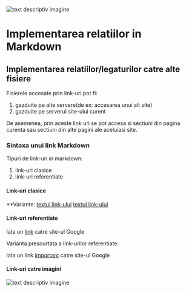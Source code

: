 ![text descriptiv imagine](https://metricop.com/cdn/shop/articles/trimble-total-station.jpg?v=1677673954&width=1100)
# Implementarea relatiilor in Markdown
 
## Implementarea relatiilor/legaturilor catre alte fisiere

Fisierele accesate prin link-uri pot fi:
1. gazduite pe alte servere(de ex: accesarea unui alt site)
2. gazduite pe serverul site-ului curent

De asemenea, prin aceste link uri se pot accesa si sectiuni din pagina curenta sau sectiuni din alte pagini ale aceluiasi site.

### Sintaxa unui link Markdown

Tipuri de link-uri in markdown:
1. link-uri clasice
2. link-uri referentiate

#### Link-uri clasice

**Variante:
[textul link-ului](https://google.com/)
[textul link-ului](https://google.com/ "accesare site google")

#### Link-uri referentiate

Iata un [link][link1] catre site-ul Google

[link1]: https://google.com/

Varianta prescurtata a link-urilor referentiate:

Iata un link [important] catre site-ul Google

[important]: https://google.com/

#### Link-uri catre imagini

![text descriptiv imagine](https://metricop.com/cdn/shop/articles/trimble-total-station.jpg?v=1677673954&width=1100)





